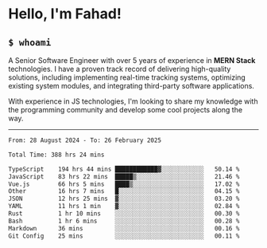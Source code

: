 <h1>Hello, I'm Fahad!</h1>

<h2><code>$ whoami</code></h2>

A Senior Software Engineer with over 5 years of experience in **MERN Stack** technologies. I have a proven track record of delivering high-quality solutions, including implementing real-time tracking systems, optimizing existing system modules, and integrating third-party software applications.

With experience in JS technologies, I'm looking to share my knowledge with the programming community and develop some cool projects along the way.

---

<!--START_SECTION:waka-->

```txt
From: 28 August 2024 - To: 26 February 2025

Total Time: 388 hrs 24 mins

TypeScript    194 hrs 44 mins ████████████▓░░░░░░░░░░░░   50.14 %
JavaScript    83 hrs 22 mins  █████▒░░░░░░░░░░░░░░░░░░░   21.46 %
Vue.js        66 hrs 5 mins   ████▒░░░░░░░░░░░░░░░░░░░░   17.02 %
Other         16 hrs 7 mins   █░░░░░░░░░░░░░░░░░░░░░░░░   04.15 %
JSON          12 hrs 25 mins  ▓░░░░░░░░░░░░░░░░░░░░░░░░   03.20 %
YAML          11 hrs 1 min    ▓░░░░░░░░░░░░░░░░░░░░░░░░   02.84 %
Rust          1 hr 10 mins    ░░░░░░░░░░░░░░░░░░░░░░░░░   00.30 %
Bash          1 hr 6 mins     ░░░░░░░░░░░░░░░░░░░░░░░░░   00.28 %
Markdown      36 mins         ░░░░░░░░░░░░░░░░░░░░░░░░░   00.16 %
Git Config    25 mins         ░░░░░░░░░░░░░░░░░░░░░░░░░   00.11 %
```

<!--END_SECTION:waka-->

<!--
**heyFahad/heyFahad** is a ✨ _special_ ✨ repository because its `README.md` (this file) appears on your GitHub profile.

Here are some ideas to get you started:

- 🔭 I’m currently working on ...
- 🌱 I’m currently learning ...
- 👯 I’m looking to collaborate on ...
- 🤔 I’m looking for help with ...
- 💬 Ask me about ...
- 📫 How to reach me: ...
- 😄 Pronouns: ...
- ⚡ Fun fact: ...
-->
